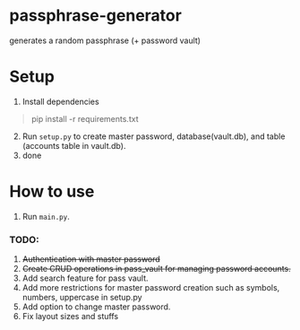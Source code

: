 # passphrase-generator

generates a random passphrase (+ password vault)

# Setup

1. Install dependencies

> pip install -r requirements.txt

2. Run `setup.py` to create master password, database(vault.db), and table (accounts table in vault.db).
3. done

# How to use

1. Run `main.py`.

### TODO:
1. ~~Authentication with master password~~
2. ~~Create CRUD operations in pass_vault for managing password accounts.~~
3. Add search feature for pass vault.
4. Add more restrictions for master password creation such as symbols, numbers, uppercase in setup.py
5. Add option to change master password.
6. Fix layout sizes and stuffs